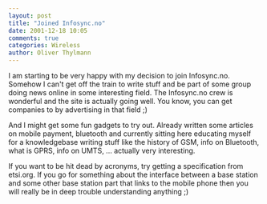 ```yaml
---
layout: post
title: "Joined Infosync.no"
date: 2001-12-18 10:05
comments: true
categories: Wireless
author: Oliver Thylmann
---
```



I am starting to be very happy with my decision to join Infosync.no. Somehow I can't get off the train to write stuff and be part of some group doing news online in some interesting field. The Infosync.no crew is wonderful and the site is actually going well. You know, you can get companies to by advertising in that field ;)

And I might get some fun gadgets to try out. Already written some articles on mobile payment, bluetooth and currently sitting here educating myself for a knowledgebase writing stuff like the history of GSM, info on Bluetooth, what is GPRS, info on UMTS, ... actually very interesting.

If you want to be hit dead by acronyms, try getting a specification from etsi.org. If you go for something about the interface between a base station and some other base station part that links to the mobile phone then you will really be in deep trouble understanding anything ;)


